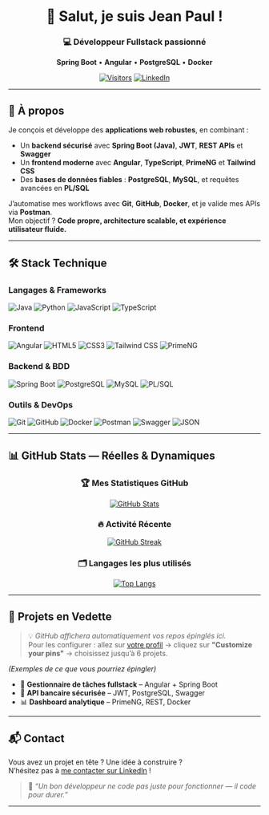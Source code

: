 <!-- 
  README pour Je0Pa004 - Stats dynamiques & réelles
-->

<div align="center">

# 👋 Salut, je suis **Jean Paul** !

### 💻 Développeur Fullstack passionné  
**Spring Boot** • **Angular** • **PostgreSQL** • **Docker**

[![Visitors](https://komarev.com/ghpvc/?username=Je0Pa004&color=blueviolet&style=flat-square)](https://github.com/Je0Pa004)
[![LinkedIn](https://img.shields.io/badge/LinkedIn-0077B5?style=flat-square&logo=linkedin&logoColor=white)](https://www.linkedin.com/in/sossu-jean-paul-a31555282/)

</div>

---

## 🧠 À propos

Je conçois et développe des **applications web robustes**, en combinant :
- Un **backend sécurisé** avec **Spring Boot (Java)**, **JWT**, **REST APIs** et **Swagger**
- Un **frontend moderne** avec **Angular**, **TypeScript**, **PrimeNG** et **Tailwind CSS**
- Des **bases de données fiables** : **PostgreSQL**, **MySQL**, et requêtes avancées en **PL/SQL**

J’automatise mes workflows avec **Git**, **GitHub**, **Docker**, et je valide mes APIs via **Postman**.  
Mon objectif ? **Code propre, architecture scalable, et expérience utilisateur fluide.**

---

## 🛠️ Stack Technique

### Langages & Frameworks
![Java](https://img.shields.io/badge/Java-ED8B00?logo=openjdk&logoColor=white&style=flat)
![Python](https://img.shields.io/badge/Python-3776AB?logo=python&logoColor=white&style=flat)
![JavaScript](https://img.shields.io/badge/JavaScript-F7DF1E?logo=javascript&logoColor=black&style=flat)
![TypeScript](https://img.shields.io/badge/TypeScript-007ACC?logo=typescript&logoColor=white&style=flat)

### Frontend
![Angular](https://img.shields.io/badge/Angular-DD0031?logo=angular&logoColor=white&style=flat)
![HTML5](https://img.shields.io/badge/HTML5-E34F26?logo=html5&logoColor=white&style=flat)
![CSS3](https://img.shields.io/badge/CSS3-1572B6?logo=css3&logoColor=white&style=flat)
![Tailwind CSS](https://img.shields.io/badge/Tailwind_CSS-38B2AC?logo=tailwind-css&logoColor=white&style=flat)
![PrimeNG](https://img.shields.io/badge/PrimeNG-FF6F00?logo=primeng&logoColor=white&style=flat)

### Backend & BDD
![Spring Boot](https://img.shields.io/badge/Spring_Boot-6DB33F?logo=spring&logoColor=white&style=flat)
![PostgreSQL](https://img.shields.io/badge/PostgreSQL-316192?logo=postgresql&logoColor=white&style=flat)
![MySQL](https://img.shields.io/badge/MySQL-00758F?logo=mysql&logoColor=white&style=flat)
![PL/SQL](https://img.shields.io/badge/PLSQL-F88700?logo=oracle&logoColor=white&style=flat)

### Outils & DevOps
![Git](https://img.shields.io/badge/Git-F05032?logo=git&logoColor=white&style=flat)
![GitHub](https://img.shields.io/badge/GitHub-181717?logo=github&logoColor=white&style=flat)
![Docker](https://img.shields.io/badge/Docker-2496ED?logo=docker&logoColor=white&style=flat)
![Postman](https://img.shields.io/badge/Postman-FF6C37?logo=postman&logoColor=white&style=flat)
![Swagger](https://img.shields.io/badge/Swagger-85EA2D?logo=swagger&logoColor=black&style=flat)
![JSON](https://img.shields.io/badge/JSON-000000?logo=json&logoColor=white&style=flat)

---

## 📊 GitHub Stats — Réelles & Dynamiques

<div align="center">

### 🏆 Mes Statistiques GitHub

[![GitHub Stats](https://github-readme-stats.vercel.app/api?username=Je0Pa004&show_icons=true&theme=react-dark&locale=fr&hide_border=true)](https://github.com/anuraghazra/github-readme-stats)

</div>

<div align="center">

### 🔥 Activité Récente

[![GitHub Streak](https://streak-stats.demolab.com/?user=Je0Pa004&theme=react-dark&border_radius=10&hide_border=false&date_format=M%20j%5B%2C%20Y%5D)](https://github.com/ryo-ma/github-profile-trophy)

</div>

<div align="center">

### 🗂️ Langages les plus utilisés

[![Top Langs](https://github-readme-stats.vercel.app/api/top-langs/?username=Je0Pa004&layout=compact&theme=react-dark&hide_border=true)](https://github.com/anuraghazra/github-readme-stats)

</div>

---

## 🌟 Projets en Vedette

> 💡 *GitHub affichera automatiquement vos repos épinglés ici.*  
> Pour les configurer : allez sur [votre profil](https://github.com/Je0Pa004) → cliquez sur **"Customize your pins"** → choisissez jusqu’à 6 projets.

*(Exemples de ce que vous pourriez épingler)*
- 📱 **Gestionnaire de tâches fullstack** – Angular + Spring Boot
- 🏦 **API bancaire sécurisée** – JWT, PostgreSQL, Swagger
- 📊 **Dashboard analytique** – PrimeNG, REST, Docker

---

## 📬 Contact

Vous avez un projet en tête ? Une idée à construire ?  
N’hésitez pas à [me contacter sur LinkedIn](https://www.linkedin.com/in/sossu-jean-paul-a31555282/) !

> 🎯 *“Un bon développeur ne code pas juste pour fonctionner — il code pour durer.”*

---
